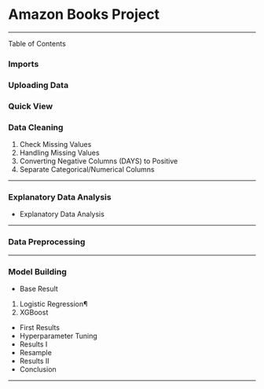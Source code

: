 # Amazon Books Project
___
Table of Contents
### Imports
### Uploading Data
### Quick View
### Data Cleaning
1. Check Missing Values
2. Handling Missing Values
3. Converting Negative Columns (DAYS) to Positive
4. Separate Categorical/Numerical Columns
___
### Explanatory Data Analysis
* Explanatory Data Analysis
___
### Data Preprocessing
___
### Model Building
* Base Result
1) Logistic Regression¶
2) XGBoost
* First Results
* Hyperparameter Tuning
* Results I
* Resample
* Results II
* Conclusion
___
